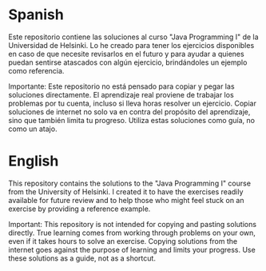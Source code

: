 # Spanish
Este repositorio contiene las soluciones al curso "Java Programming I" de la Universidad de Helsinki. Lo he creado para tener los ejercicios disponibles en caso de que necesite revisarlos en el futuro y para ayudar a quienes puedan sentirse atascados con algún ejercicio, brindándoles un ejemplo como referencia.

Importante: Este repositorio no está pensado para copiar y pegar las soluciones directamente. El aprendizaje real proviene de trabajar los problemas por tu cuenta, incluso si lleva horas resolver un ejercicio. Copiar soluciones de internet no solo va en contra del propósito del aprendizaje, sino que también limita tu progreso. Utiliza estas soluciones como guía, no como un atajo.

# English
This repository contains the solutions to the "Java Programming I" course from the University of Helsinki. I created it to have the exercises readily available for future review and to help those who might feel stuck on an exercise by providing a reference example.

Important: This repository is not intended for copying and pasting solutions directly. True learning comes from working through problems on your own, even if it takes hours to solve an exercise. Copying solutions from the internet goes against the purpose of learning and limits your progress. Use these solutions as a guide, not as a shortcut.
